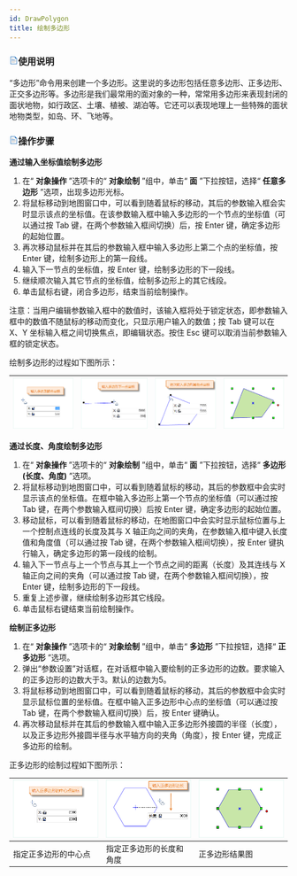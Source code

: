 ```yaml
---
id: DrawPolygon
title: 绘制多边形  
---  
```

### ![](../../../img/read.gif)使用说明

“多边形”命令用来创建一个多边形。这里说的多边形包括任意多边形、正多边形、正交多边形等。多边形是我们最常用的面对象的一种，常常用多边形来表现封闭的面状地物，如行政区、土壤、植被、湖泊等。它还可以表现地理上一些特殊的面状地物类型，如岛、环、飞地等。

### ![](../../../img/read.gif)操作步骤

**通过输入坐标值绘制多边形**

1. 在“ **对象操作** ”选项卡的“ **对象绘制** ”组中，单击“ **面** ”下拉按钮，选择“ **任意多边形** ”选项，出现多边形光标。
2. 将鼠标移动到地图窗口中，可以看到随着鼠标的移动，其后的参数输入框会实时显示该点的坐标值。在该参数输入框中输入多边形的一个节点的坐标值（可以通过按 Tab 键，在两个参数输入框间切换）后，按 Enter 键，确定多边形的起始位置。
3. 再次移动鼠标并在其后的参数输入框中输入多边形上第二个点的坐标值，按 Enter 键，绘制多边形上的第一段线。
4. 输入下一节点的坐标值，按 Enter 键，绘制多边形的下一段线。
5. 继续顺次输入其它节点的坐标值，绘制多边形上的其它线段。
6. 单击鼠标右键，闭合多边形，结束当前绘制操作。 

注意：当用户编辑参数输入框中的数值时，该输入框将处于锁定状态，即参数输入框中的数值不随鼠标的移动而变化，只显示用户输入的数值；按 Tab 键可以在 X、Y
坐标输入框之间切换焦点，即编辑状态。按住 Esc 键可以取消当前参数输入框的锁定状态。

绘制多边形的过程如下图所示：

![](img/polygon1.png) | ![](img/polygon2.png) | ![](img/polygon3.png) |![](img/polygon4.png)  
---|---|---|---  

**通过长度、角度绘制多边形**

1. 在“ **对象操作** ”选项卡的“ **对象绘制** ”组中，单击“ **面** ”下拉按钮，选择“ **多边形(长度、角度)** ”选项。
2. 将鼠标移动到地图窗口中，可以看到随着鼠标的移动，其后的参数框中会实时显示该点的坐标值。在框中输入多边形上第一个节点的坐标值（可以通过按 Tab 键，在两个参数输入框间切换）后按 Enter 键，确定多边形的起始位置。
3. 移动鼠标，可以看到随着鼠标的移动，在地图窗口中会实时显示鼠标位置与上一个控制点连线的长度及其与 X 轴正向之间的夹角，在参数输入框中键入长度值和角度值（可以通过按 Tab 键，在两个参数输入框间切换），按 Enter 键执行输入，确定多边形的第一段线的绘制。
4. 输入下一节点与上一个节点与其上一个节点之间的距离（长度）及其连线与 X 轴正向之间的夹角（可以通过按 Tab 键，在两个参数输入框间切换），按 Enter 键，绘制多边形的下一段线。
5. 重复上述步骤，继续绘制多边形其它线段。
6. 单击鼠标右键结束当前绘制操作。

**绘制正多边形**

1. 在“ **对象操作** ”选项卡的“ **对象绘制** ”组中，单击“ **多边形** ”下拉按钮，选择“ **正多边形** ”选项。
2. 弹出“参数设置”对话框，在对话框中输入要绘制的正多边形的边数。要求输入的正多边形的边数大于3。默认的边数为5。
3. 将鼠标移动到地图窗口中，可以看到随着鼠标的移动，其后的参数框中会实时显示鼠标位置的坐标值。在框中输入正多边形中心点的坐标值（可以通过按 Tab 键，在两个参数输入框间切换）后，按 Enter 键确认。
4. 再次移动鼠标并在其后的参数输入框中输入正多边形外接圆的半径（长度），以及正多边形外接圆半径与水平轴方向的夹角（角度），按 Enter 键，完成正多边形的绘制。

正多边形的绘制过程如下图所示：

![](img/RegularPNG1.png) | ![](img/RegularPNG2.png) | ![](img/RegularPNG3.png)  
---|---|---  
指定正多边形的中心点 | 指定正多边形的长度和角度 | 正多边形结果图  



